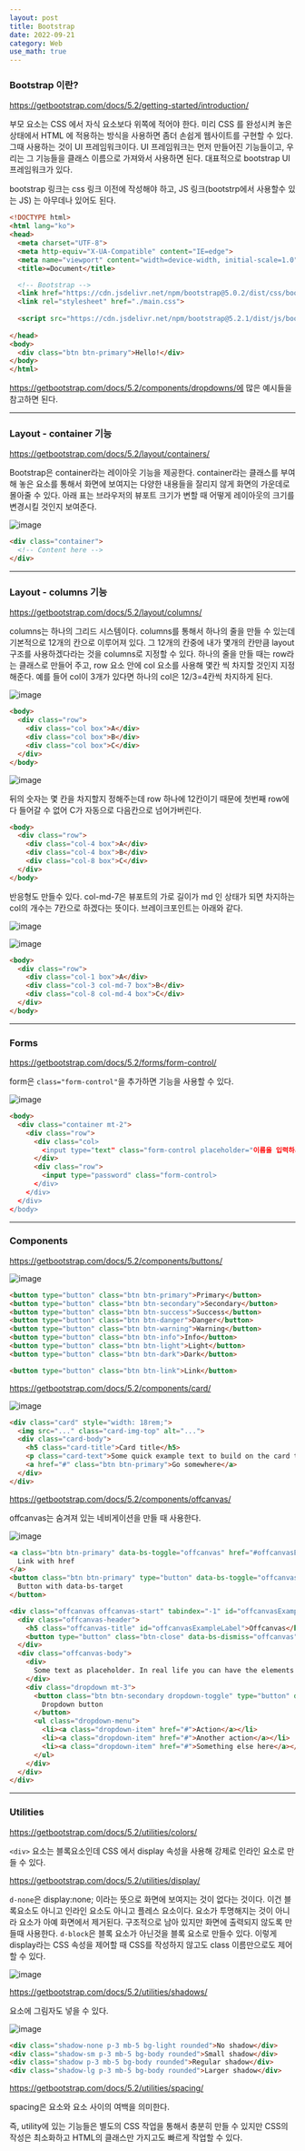 ```yaml
---
layout: post
title: Bootstrap
date: 2022-09-21
category: Web
use_math: true
---
```



### Bootstrap 이란?

https://getbootstrap.com/docs/5.2/getting-started/introduction/

부모 요소는 CSS 에서 자식 요소보다 위쪽에 적어야 한다. 미리 CSS 를 완성시켜 놓은 상태에서 HTML 에 적용하는 방식을 사용하면 좀더 손쉽게 웹사이트를 구현할 수 있다. 그때 사용하는 것이 UI 프레임워크이다. UI 프레임워크는 먼저 만들어진 기능들이고, 우리는 그 기능들을 클래스 이름으로 가져와서 사용하면 된다. 대표적으로 bootstrap UI 프레임워크가 있다.

bootstrap 링크는 css 링크 이전에 작성해야 하고, JS 링크(bootstrp에서 사용할수 있는 JS) 는 아무데나 있어도 된다. 

```html
<!DOCTYPE html>
<html lang="ko">
<head>
  <meta charset="UTF-8">
  <meta http-equiv="X-UA-Compatible" content="IE=edge">
  <meta name="viewport" content="width=device-width, initial-scale=1.0">
  <title>=Document</title>

  <!-- Bootstrap -->
  <link href="https://cdn.jsdelivr.net/npm/bootstrap@5.0.2/dist/css/bootstrap.min.css" rel="stylesheet" integrity="sha384-EVSTQN3/azprG1Anm3QDgpJLIm9Nao0Yz1ztcQTwFspd3yD65VohhpuuCOmLASjC" crossorigin="anonymous">
  <link rel="stylesheet" href="./main.css">
  
  <script src="https://cdn.jsdelivr.net/npm/bootstrap@5.2.1/dist/js/bootstrap.bundle.min.js" integrity="sha384-u1OknCvxWvY5kfmNBILK2hRnQC3Pr17a+RTT6rIHI7NnikvbZlHgTPOOmMi466C8" crossorigin="anonymous"></script>
  
</head>
<body>
  <div class="btn btn-primary">Hello!</div>
</body>
</html>
```

https://getbootstrap.com/docs/5.2/components/dropdowns/에 많은 예시들을 참고하면 된다. 

---

### Layout - container 기능

https://getbootstrap.com/docs/5.2/layout/containers/

Bootstrap은 container라는 레이아웃 기능을 제공한다. container라는 클래스를 부여해 놓은 요소를 통해서 화면에 보여지는 다양한 내용들을 잘리지 않게 화면의 가운데로 몰아줄 수 있다. 아래 표는 브라우저의 뷰포트 크기가 변할 때 어떻게 레이아웃의 크기를 변경시킬 것인지 보여준다. 

![image](https://user-images.githubusercontent.com/61526722/191443444-422ff92b-2fc2-4b27-815d-7ab0bba121ae.png)

```html
<div class="container">
  <!-- Content here -->
</div>
```

---

### Layout - columns 기능

https://getbootstrap.com/docs/5.2/layout/columns/

columns는 하나의 그리드 시스템이다. columns를 통해서 하나의 줄을 만들 수 있는데 기본적으로 12개의 칸으로 이루어져 있다. 그 12개의 칸중에 내가 몇개의 칸만큼 layout 구조를 사용하겠다라는 것을 columns로 지정할 수 있다. 하나의 줄을 만들 때는 row라는 클래스로 만들어 주고, row 요소 안에 col 요소를 사용해 몇칸 씩 차지할 것인지 지정해준다. 예를 들어 col이 3개가 있다면 하나의 col은 12/3=4칸씩 차지하게 된다. 

![image](https://user-images.githubusercontent.com/61526722/191446087-e69ef26a-fa87-4e5b-b56d-2f05557a3ab3.png)

```html
<body>
  <div class="row">
    <div class="col box">A</div>
    <div class="col box">B</div>
    <div class="col box">C</div>
  </div>
</body> 
```

![image](https://user-images.githubusercontent.com/61526722/191446221-e1fc1da6-16b6-40ed-9b2e-45be6212299f.png)

뒤의 숫자는 몇 칸을 차지할지 정해주는데 row 하나에 12칸이기 때문에 첫번째 row에 다 들어갈 수 없어 C가 자동으로 다음칸으로 넘어가버린다. 

```html
<body>
  <div class="row">
    <div class="col-4 box">A</div>
    <div class="col-4 box">B</div>
    <div class="col-8 box">C</div>
  </div>
</body> 
```

반응형도 만들수 있다. col-md-7은 뷰포트의 가로 길이가 md 인 상태가 되면 차지하는 col의 개수는 7칸으로 하겠다는 뜻이다. 브레이크포인트는 아래와 같다. 

![image](https://user-images.githubusercontent.com/61526722/191447032-68cd5faf-ba81-458e-be0d-c8cdc9307723.png)


![image](https://user-images.githubusercontent.com/61526722/191446928-0b64e3ff-5ed6-4093-b136-c0c95924430b.png)

```html
<body>
  <div class="row">
    <div class="col-1 box">A</div>
    <div class="col-3 col-md-7 box">B</div>
    <div class="col-8 col-md-4 box">C</div>
  </div>
</body> 
```

--- 

### Forms

https://getbootstrap.com/docs/5.2/forms/form-control/

form은 `class="form-control"`을 추가하면 기능을 사용할 수 있다. 

![image](https://user-images.githubusercontent.com/61526722/191449840-a93064c2-c51a-4e4c-aa5c-d686c63a98b9.png)

```html
<body>
  <div class="container mt-2">
    <div class="row">
      <div class="col>
        <input type="text" class="form-control placeholder="이름을 입력하세요.">
      </div>
      <div class="row">
        <input type="password" class="form-control>
      </div>
    </div>
  </div>
</body> 
```

---

### Components

https://getbootstrap.com/docs/5.2/components/buttons/

![image](https://user-images.githubusercontent.com/61526722/191450068-a51481e6-9214-49b1-b92d-fd95a10970a7.png)

```html
<button type="button" class="btn btn-primary">Primary</button>
<button type="button" class="btn btn-secondary">Secondary</button>
<button type="button" class="btn btn-success">Success</button>
<button type="button" class="btn btn-danger">Danger</button>
<button type="button" class="btn btn-warning">Warning</button>
<button type="button" class="btn btn-info">Info</button>
<button type="button" class="btn btn-light">Light</button>
<button type="button" class="btn btn-dark">Dark</button>

<button type="button" class="btn btn-link">Link</button>
```

https://getbootstrap.com/docs/5.2/components/card/

![image](https://user-images.githubusercontent.com/61526722/191451413-0b740adf-f111-45ff-ba9f-0961d511781a.png)

```html
<div class="card" style="width: 18rem;">
  <img src="..." class="card-img-top" alt="...">
  <div class="card-body">
    <h5 class="card-title">Card title</h5>
    <p class="card-text">Some quick example text to build on the card title and make up the bulk of the card's content.</p>
    <a href="#" class="btn btn-primary">Go somewhere</a>
  </div>
</div>
```

https://getbootstrap.com/docs/5.2/components/offcanvas/

offcanvas는 숨겨져 있는 네비게이션을 만들 때 사용한다. 

![image](https://user-images.githubusercontent.com/61526722/191451896-c9cd4797-4965-443a-bdd8-caa560819fb0.png)

```html
<a class="btn btn-primary" data-bs-toggle="offcanvas" href="#offcanvasExample" role="button" aria-controls="offcanvasExample">
  Link with href
</a>
<button class="btn btn-primary" type="button" data-bs-toggle="offcanvas" data-bs-target="#offcanvasExample" aria-controls="offcanvasExample">
  Button with data-bs-target
</button>

<div class="offcanvas offcanvas-start" tabindex="-1" id="offcanvasExample" aria-labelledby="offcanvasExampleLabel">
  <div class="offcanvas-header">
    <h5 class="offcanvas-title" id="offcanvasExampleLabel">Offcanvas</h5>
    <button type="button" class="btn-close" data-bs-dismiss="offcanvas" aria-label="Close"></button>
  </div>
  <div class="offcanvas-body">
    <div>
      Some text as placeholder. In real life you can have the elements you have chosen. Like, text, images, lists, etc.
    </div>
    <div class="dropdown mt-3">
      <button class="btn btn-secondary dropdown-toggle" type="button" data-bs-toggle="dropdown">
        Dropdown button
      </button>
      <ul class="dropdown-menu">
        <li><a class="dropdown-item" href="#">Action</a></li>
        <li><a class="dropdown-item" href="#">Another action</a></li>
        <li><a class="dropdown-item" href="#">Something else here</a></li>
      </ul>
    </div>
  </div>
</div>
```

---

### Utilities

https://getbootstrap.com/docs/5.2/utilities/colors/

`<div>` 요소는 블록요소인데 CSS 에서 display 속성을 사용해 강제로 인라인 요소로 만들 수 있다.  

https://getbootstrap.com/docs/5.2/utilities/display/

`d-none`은 display:none; 이라는 뜻으로 화면에 보여지는 것이 없다는 것이다. 이건 블록요소도 아니고 인라인 요소도 아니고 플레스 요소이다. 요소가 투명해지는 것이 아니라 요소가 아예 화면에서 제거된다. 구조적으로 남아 있지만 화면에 출력되지 않도록 만들때 사용한다. `d-block`은 블록 요소가 아닌것을 블록 요소로 만들수 있다. 이렇게 display라는 CSS 속성을 제어할 때 CSS를 작성하지 않고도 class 이름만으로도 제어할 수 있다. 

![image](https://user-images.githubusercontent.com/61526722/191453469-9fad4e37-4704-4372-a03e-3c039e5b91bb.png)

https://getbootstrap.com/docs/5.2/utilities/shadows/

요소에 그림자도 넣을 수 있다. 

![image](https://user-images.githubusercontent.com/61526722/191454350-7768659c-69e5-4a0b-854a-d7a52a1dbfb2.png)

```html
<div class="shadow-none p-3 mb-5 bg-light rounded">No shadow</div>
<div class="shadow-sm p-3 mb-5 bg-body rounded">Small shadow</div>
<div class="shadow p-3 mb-5 bg-body rounded">Regular shadow</div>
<div class="shadow-lg p-3 mb-5 bg-body rounded">Larger shadow</div>
```

https://getbootstrap.com/docs/5.2/utilities/spacing/

spacing은 요소와 요소 사이의 여백을 의미한다. 

즉, utility에 있는 기능들은 별도의 CSS 작업을 통해서 충분히 만들 수 있지만 CSS의 작성은 최소화하고 HTML의 클래스만 가지고도 빠르게 작업할 수 있다. 
